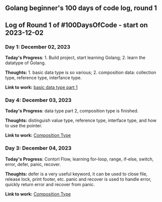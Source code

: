 ## Golang beginner's 100 days of code log, round 1

## Log of Round 1 of #100DaysOfCode - start on 2023-12-02

### Day 1: December 02, 2023

**Today's Progress**: 1. Build project, start learning Golang; 2. learn the datatype of Golang.

**Thoughts:** 1. basic data type is so various; 2. composition data: collection type, reference type, interfance type.

**Link to work:** [basic data type part 1](https://github.com/ZarkMedo/golang-beginner/commit/78c779b8508a85a42a2619d6133449cb8e1bdedc)


### Day 4: December 03, 2023

**Today's Progress**: data type part 2, composition type is finished.

**Thoughts:** distinguish value type, reference type, interface type, and how to use the pointer.

**Link to work:** [Composition Type](https://github.com/ZarkMedo/golang-beginner/commit/5018646fc8c4f8977e6e611c743610a0cee4b7ba)


### Day 3: December 04, 2023

**Today's Progress**: Contorl Flow, learning for-loop, range, if-else, switch, error, defer, panic, recover.

**Thoughts:** defer is a very useful keyword, it can be used to close file, release lock, print footer, etc. panic and recover is used to handle error, quickly return error and recover from panic.

**Link to work:** [Composition Type](https://github.com/ZarkMedo/golang-beginner/commit/4c61ef90befdb97a31fa38f48daad95ca9a6d91f)